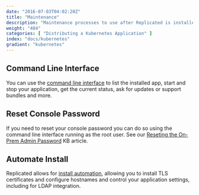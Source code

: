 ```yaml
---
date: "2016-07-03T04:02:20Z"
title: "Maintenance"
description: "Maintenance processes to use after Replicated is installed"
weight: "404"
categories: [ "Distributing a Kubernetes Application" ]
index: "docs/kubernetes"
gradient: "kubernetes"
---
```


## Command Line Interface

You can use the [command line interface](/api/replicated-cli/) to list the installed app, start and stop
your application, get the current status, ask for updates or support bundles and more.

## Reset Console Password

If you need to reset your console password you can do so using the command line interface running as the
root user.  See our [Reseting the On-Prem Admin Password](/docs/kb/supporting-your-customers/resetting-console-password/)
KB article.

## Automate Install

Replicated allows for [install automation](/docs/kb/developer-resources/automate-install/),
allowing you to install TLS certificates and configure hostnames and control your
application settings, including for LDAP integration.